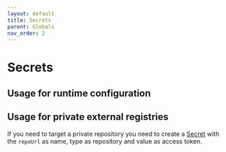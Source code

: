 ```yaml
---
layout: default
title: Secrets
parent: Globals
nav_order: 2
---
```


# Secrets

## Usage for runtime configuration

## Usage for private external registries

If you need to target a private repository you need to create a [Secret](../../globals/secrets.md) with the `repoUrl` as name, type as repository and value as access token.
